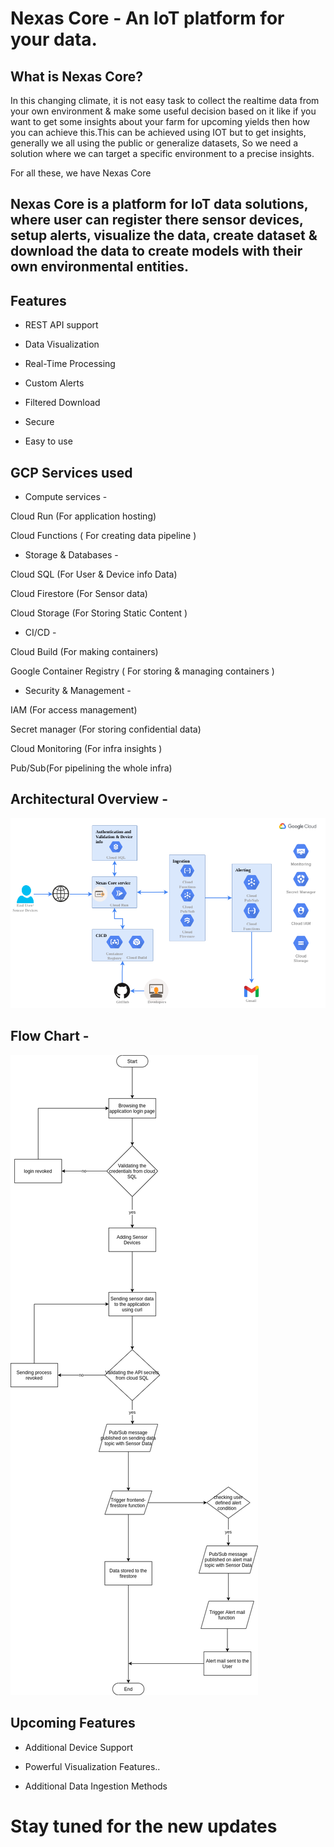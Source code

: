 # Nexas Core - An IoT platform for your data.


## What is Nexas Core?
In this changing climate, it is not easy task to  collect the realtime data from your own environment  & make some useful decision based on it like if you want to get some insights about your farm for upcoming yields then how you can achieve this.This can be achieved using IOT but to get insights,  generally we all using the public or generalize datasets,  So we need a solution where we can target a specific environment to a precise insights.

For all these, we have Nexas Core 

## Nexas Core is a platform for IoT data solutions,  where user can register there sensor devices, setup alerts, visualize the data, create dataset & download the data to create models with their own environmental entities.

## Features

- REST API support 

- Data Visualization

- Real-Time Processing

- Custom Alerts

- Filtered Download

- Secure

- Easy to use

## GCP Services used

- Compute services -

Cloud Run (For application hosting)

Cloud Functions ( For creating data pipeline )

- Storage & Databases -

Cloud  SQL (For User & Device info Data)

Cloud Firestore (For Sensor data)

Cloud Storage (For Storing Static Content )

- CI/CD -

Cloud Build (For making containers)

Google Container Registry ( For storing & managing containers )

- Security & Management -

IAM (For access management)

Secret manager (For storing confidential data)

Cloud Monitoring (For infra insights )

Pub/Sub(For pipelining the whole infra)

## Architectural Overview -

![alt text](https://github.com/abhishek7389/nexas-core-source/blob/master/Images%20source/Nexas_Core(Architectural%20Diagram).drawio%20(6).png)

## Flow Chart -

![alt text](https://github.com/abhishek7389/nexas-core-source/blob/master/Images%20source/Nexas_Core(Flow%20Start).drawio.png)

## Upcoming Features

- Additional Device Support

- Powerful Visualization Features..

- Additional Data Ingestion Methods

# Stay tuned for the new updates


